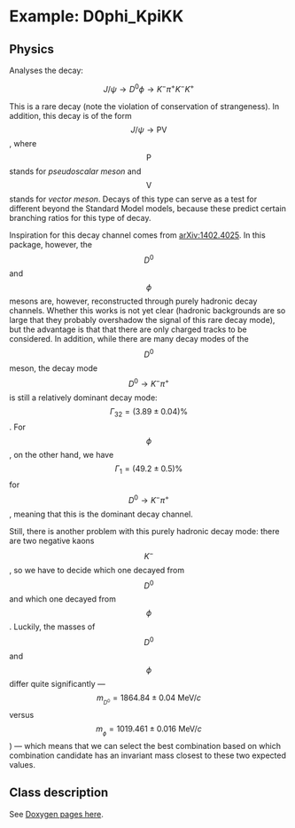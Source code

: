 # Example: D0phi\_KpiKK

## Physics

Analyses the decay:

$$
J/\psi \rightarrow D^0\phi \rightarrow K^-\pi^+ K^-K^+
$$

This is a rare decay \(note the violation of conservation of strangeness\). In addition, this decay is of the form $$J/\psi \rightarrow \text{PV}$$, where $$\text{P}$$ stands for _pseudoscalar meson_ and $$\text{V}$$ stands for _vector meson_. Decays of this type can serve as a test for different beyond the Standard Model models, because these predict certain branching ratios for this type of decay.

Inspiration for this decay channel comes from [arXiv:1402.4025](https://arxiv.org/abs/1402.4025). In this package, however, the $$D^0$$ and $$\phi$$ mesons are, however, reconstructed through purely hadronic decay channels. Whether this works is not yet clear \(hadronic backgrounds are so large that they probably overshadow the signal of this rare decay mode\), but the advantage is that that there are only charged tracks to be considered. In addition, while there are many decay modes of the $$D^0$$ meson, the decay mode  $$D^0 \rightarrow K^-\pi^+$$ is still a relatively dominant decay mode: $$\Gamma_{32} = (3.89 ± 0.04) \%$$. For $$\phi$$, on the other hand, we have $$\Gamma_1 = (49.2 \pm 0.5)\%$$ for  $$D^0 \rightarrow K^-\pi^+$$, meaning that this is the dominant decay channel.

Still, there is another problem with this purely hadronic decay mode: there are two negative kaons $$K^-$$, so we have to decide which one decayed from $$D^0$$ and which one decayed from $$\phi$$. Luckily, the masses of $$D^0$$ and $$\phi$$ differ quite significantly — $$m_{_{D^0}} = 1864.84 \pm 0.04\text{ MeV}/c$$ versus $$m_{_\phi} = 1019.461 \pm 0.016\text{ MeV}/c$$\) — which means that we can select the best combination based on which combination candidate has an invariant mass closest to these two expected values.

## Class description

See [Doxygen pages here](https://redeboer.github.io/BOSS_Afterburner/classD0phi__KpiKK.html).

